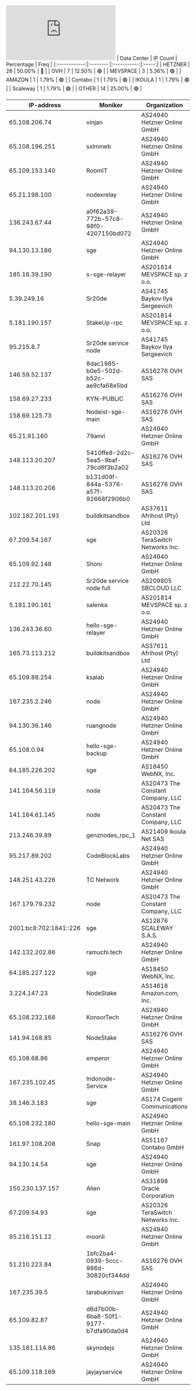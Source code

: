 ![Diagramm](https://github.com/obajay/StateSync-snapshots/blob/main/Projects/Sge/1/README.md)
| Data Center | IP Count | Percentage | Freq |
|:------------:|:--------:|:-----------:|:-----:|
| HETZNER | 28 | 50.00% | 🔴 |
| OVH | 7 | 12.50% | 🟢 |
| MEVSPACE | 3 | 5.36% | 🟢 |
| AMAZON | 1 | 1.79% | 🟢 |
| Contabo | 1 | 1.79% | 🟢 |
| IKOULA | 1 | 1.79% | 🟢 |
| Scaleway | 1 | 1.79% | 🟢 |
| OTHER | 14 | 25.00% | 🟢 |

<!-- START_TABLE -->
| IP-address | Moniker | Organization | Country | City |
|-------------|---------|---------------|---------|------|
| 65.108.206.74 | vinjan | AS24940 Hetzner Online GmbH | 🇫🇮 FI | Helsinki |
| 65.108.196.251 | sxlmnwb | AS24940 Hetzner Online GmbH | 🇫🇮 FI | Helsinki |
| 65.109.153.140 | RoomIT | AS24940 Hetzner Online GmbH | 🇫🇮 FI | Helsinki |
| 65.21.198.100 | nodexrelay | AS24940 Hetzner Online GmbH | 🇫🇮 FI | Helsinki |
| 136.243.67.44 | a0f62a39-772b-57c8-98f0-4207150bd072 | AS24940 Hetzner Online GmbH | 🇩🇪 DE | Falkenstein |
| 94.130.13.186 | sge | AS24940 Hetzner Online GmbH | 🇩🇪 DE | Falkenstein |
| 185.16.39.190 | s-sge-relayer | AS201814 MEVSPACE sp. z o.o. | 🇵🇱 PL | Warsaw |
| 5.39.249.16 | Sr20de | AS41745 Baykov Ilya Sergeevich | 🇩🇪 DE | Frankfurt am Main |
| 5.181.190.157 | StakeUp-rpc | AS201814 MEVSPACE sp. z o.o. | 🇵🇱 PL | Warsaw |
| 95.215.8.7 | Sr20de service node | AS41745 Baykov Ilya Sergeevich | 🇳🇱 NL | Dronten |
| 146.59.52.137 | 8dac1985-b0e5-502d-b52c-ae9cfa68e5bd | AS16276 OVH SAS | 🇵🇱 PL | Warsaw |
| 158.69.27.233 | KYN-PUBLIC | AS16276 OVH SAS | 🇨🇦 CA | Beauharnois |
| 158.69.125.73 | Nodeist-sge-main | AS16276 OVH SAS | 🇨🇦 CA | Beauharnois |
| 65.21.91.160 | 79anvi | AS24940 Hetzner Online GmbH | 🇫🇮 FI | Helsinki |
| 148.113.20.207 | 5410ffe8-2d2c-5ea5-9baf-79cd6f3b2a02 | AS16276 OVH SAS | 🇮🇳 IN | Mumbai |
| 148.113.20.208 | b131d09f-844a-5376-a57f-92668f2906b0 | AS16276 OVH SAS | 🇮🇳 IN | Mumbai |
| 102.182.201.193 | buildkitsandbox | AS37611 Afrihost (Pty) Ltd | 🇿🇦 ZA | Cape Town |
| 67.209.54.167 | sge | AS20326 TeraSwitch Networks Inc. | 🇸🇬 SG | Singapore |
| 65.109.92.148 | Shoni | AS24940 Hetzner Online GmbH | 🇫🇮 FI | Helsinki |
| 212.22.70.145 | Sr20de service node full | AS209805 SBCLOUD LLC | 🇷🇺 RU | Moscow |
| 5.181.190.161 | salenka | AS201814 MEVSPACE sp. z o.o. | 🇵🇱 PL | Warsaw |
| 136.243.36.60 | hello-sge-relayer | AS24940 Hetzner Online GmbH | 🇩🇪 DE | Falkenstein |
| 165.73.113.212 | buildkitsandbox | AS37611 Afrihost (Pty) Ltd | 🇿🇦 ZA | Cape Town |
| 65.109.88.254 | ksalab | AS24940 Hetzner Online GmbH | 🇫🇮 FI | Helsinki |
| 167.235.2.246 | node | AS24940 Hetzner Online GmbH | 🇩🇪 DE | Falkenstein |
| 94.130.36.146 | ruangnode | AS24940 Hetzner Online GmbH | 🇩🇪 DE | Falkenstein |
| 65.108.0.94 | hello-sge-backup | AS24940 Hetzner Online GmbH | 🇫🇮 FI | Helsinki |
| 64.185.226.202 | sge | AS18450 WebNX, Inc. | 🇺🇸 US | New York City |
| 141.164.56.119 | node | AS20473 The Constant Company, LLC | 🇰🇷 KR | Paripark |
| 141.164.61.145 | node | AS20473 The Constant Company, LLC | 🇰🇷 KR | Paripark |
| 213.246.39.89 | genznodes_rpc_1 | AS21409 Ikoula Net SAS | 🇫🇷 FR | Bezannes |
| 95.217.89.202 | CodeBlockLabs | AS24940 Hetzner Online GmbH | 🇫🇮 FI | Tuusula |
| 148.251.43.226 | TC Network | AS24940 Hetzner Online GmbH | 🇩🇪 DE | Falkenstein |
| 167.179.79.232 | node | AS20473 The Constant Company, LLC | 🇯🇵 JP | Ōi |
| 2001:bc8:702:1841::226 | sge | AS12876 SCALEWAY S.A.S. | 🇫🇷 FR | Paris |
| 142.132.202.86 | ramuchi.tech | AS24940 Hetzner Online GmbH | 🇩🇪 DE | Falkenstein |
| 64.185.227.122 | sge | AS18450 WebNX, Inc. | 🇺🇸 US | New York City |
| 3.224.147.23 | NodeStake | AS14618 Amazon.com, Inc. | 🇺🇸 US | Ashburn |
| 65.108.232.168 | KonsorTech | AS24940 Hetzner Online GmbH | 🇫🇮 FI | Helsinki |
| 141.94.168.85 | NodeStake | AS16276 OVH SAS | 🇫🇷 FR | Lille |
| 65.108.68.86 | emperor | AS24940 Hetzner Online GmbH | 🇫🇮 FI | Helsinki |
| 167.235.102.45 | Indonode-Service | AS24940 Hetzner Online GmbH | 🇩🇪 DE | Falkenstein |
| 38.146.3.183 | sge | AS174 Cogent Communications | 🇺🇸 US | Troy |
| 65.108.232.180 | hello-sge-main | AS24940 Hetzner Online GmbH | 🇫🇮 FI | Helsinki |
| 161.97.108.208 | Snap | AS51167 Contabo GmbH | 🇩🇪 DE | Frankfurt am Main |
| 94.130.14.54 | sge | AS24940 Hetzner Online GmbH | 🇩🇪 DE | Falkenstein |
| 150.230.137.157 | Alien | AS31898 Oracle Corporation | 🇮🇳 IN | Bālāpur |
| 67.209.54.93 | sge | AS20326 TeraSwitch Networks Inc. | 🇸🇬 SG | Singapore |
| 95.216.151.12 | moonli | AS24940 Hetzner Online GmbH | 🇫🇮 FI | Helsinki |
| 51.210.223.84 | 1bfc2ba4-0939-5ccc-986d-30820cf344dd | AS16276 OVH SAS | 🇫🇷 FR | Lille |
| 167.235.39.5 | tarabukinivan | AS24940 Hetzner Online GmbH | 🇩🇪 DE | Falkenstein |
| 65.109.82.87 | d6d7b00b-6ba8-50f1-9177-b7dfa90da0d4 | AS24940 Hetzner Online GmbH | 🇫🇮 FI | Helsinki |
| 135.181.114.86 | skynodejs | AS24940 Hetzner Online GmbH | 🇫🇮 FI | Tuusula |
| 65.109.118.169 | jayjayservice | AS24940 Hetzner Online GmbH | 🇫🇮 FI | Helsinki |

<!-- END_TABLE -->